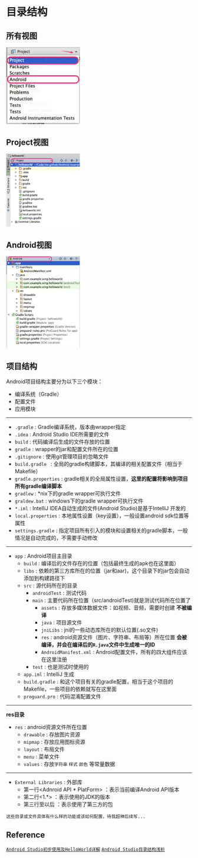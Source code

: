 # 目录结构


## 所有视图

<img src="./image/all.jpg" width="200">

## Project视图

<img src="./image/pro.jpg" width="200">

## Android视图

<img src="./image/android.jpg" width="200">

## 项目结构

Android项目结构主要分为以下三个模块：    
- 编译系统（Gradle）
- 配置文件
- 应用模块

---

- `.gradle` : Gradle编译系统，版本由wrapper指定
- `.idea` : Android Studio IDE所需要的文件
- `build` : 代码编译后生成的文件存放的位置
- `gradle` : wrapper的jar和配置文件所在的位置
- `.gitignore` : 使用git管理项目的忽略文件
- `build.gradle ` : 全局的gradle构建脚本，其编译的相关配置文件（相当于Makefile）
- `gradle.properties` : gradle相关的全局属性设置，__这里的配置将影响到项目所有gradle编译脚本__
- `gradlew` : *nix下的gradle wrapper可执行文件
- `graldew.bat` : windows下的gradle wrapper可执行文件
- `*.iml` : IntelliJ IDEA自动生成的文件(Android Studio)是基于IntelliJ 开发的
- `local.properties` : 本地属性设置（key设置），一般设置android sdk位置等属性
- `settings.gradle` : 指定项目所有引入的模块和设置相关的gradle脚本，一般情况是自动完成的，不需要手动修改

---

- `app` : Android项目主目录
  - `build` : 编译后的文件存在的位置（包括最终生成的apk也在这里面）
  - `libs` : 依赖的第三方库所在的位置（jar和aar)，这个目录下的jar包会自动添加到构建路径下
  - `src` : 源代码所在的目录
    - `androidTest` : 测试代码
    - `main` : 主要代码所在位置（src/androidTest)就是测试代码所在位置了
      - `assets` : 存放多媒体数据文件：如视频、音频，需要时创建 **不被编译**
      - `java` : 项目源文件
      - `jniLibs` : jni的一些动态库所在的默认位置(.so文件)
      - `res` : android资源文件（图片、字符串、布局等）所在位置 **会被编译，并会在编译后的`R.java`文件中生成唯一的ID**
      - `AndroidManifest.xml` : Android配置文件，所有的四大组件应该在这里注册
    - `test` : 也是测试时使用的
  - `app.iml` : IntelliJ 生成
  - `build.gradle` : 和这个项目有关的gradle配置，相当于这个项目的Makefile，一些项目的依赖就写在这里面
  - `proguard.pro` : 代码混淆配置文件

---

**res目录**

- `res` : android资源文件所在位置
  - `drawable` : 存放图片资源
  - `mipmap` : 存放应用图标资源
  - `layout` : 布局文件
  - `menu` : 菜单文件
  - `values` : 存放`字符串` `样式` `颜色` 等常量数据

---

- `External Libraries` : 外部库
  - 第一行<Adnroid API * PlatForm> ：表示当前编译Android API版本
  - 第二行<1.*> ：表示使用的JDK的版本
  - 第三行至以后 ：表示使用了第三方的包

`这些目录或文件具体有什么样的功能或该如何配置，待我超神后续写...`

## Reference

[`Android Studio初步使用及HelloWorld详解`](https://www.zybuluo.com/stepbystep/note/63311)
[`Android Studio目录结构浅析`](https://segmentfault.com/a/1190000002963895)
